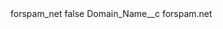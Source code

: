 <?xml version="1.0" encoding="UTF-8"?>
<CustomMetadata xmlns="http://soap.sforce.com/2006/04/metadata" xmlns:xsi="http://www.w3.org/2001/XMLSchema-instance" xmlns:xsd="http://www.w3.org/2001/XMLSchema">
    <label>forspam_net</label>
    <protected>false</protected>
    <values>
        <field>Domain_Name__c</field>
        <value xsi:type="xsd:string">forspam.net</value>
    </values>
</CustomMetadata>
